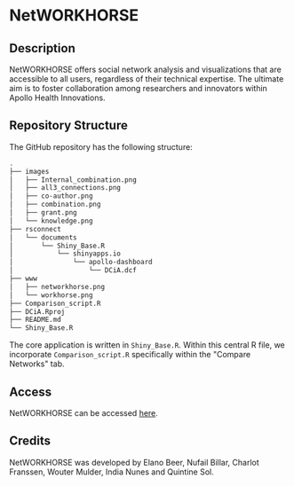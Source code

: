 # NetWORKHORSE

## Description

NetWORKHORSE offers social network analysis and visualizations that are accessible to all users, regardless of their technical expertise. The ultimate aim is to foster collaboration among researchers and innovators within Apollo Health Innovations.

## Repository Structure

The GitHub repository has the following structure: 

```bash
.
├── images
│   ├── Internal_combination.png
│   ├── all3_connections.png
│   ├── co-author.png
│   ├── combination.png
│   ├── grant.png
│   └── knowledge.png
├── rsconnect
│   └── documents
│       └── Shiny_Base.R
│           └── shinyapps.io
│               └── apollo-dashboard
│                   └── DCiA.dcf
├── www
│   ├── networkhorse.png
│   └── workhorse.png
├── Comparison_script.R
├── DCiA.Rproj
├── README.md
└── Shiny_Base.R
```

The core application is written in `Shiny_Base.R`. Within this central R file, we incorporate `Comparison_script.R` specifically within the "Compare Networks" tab.

## Access

NetWORKHORSE can be accessed [here](https://apollo-dashboard.shinyapps.io/DCiA/).


## Credits

NetWORKHORSE was developed by Elano Beer, Nufail Billar, Charlot Franssen, Wouter Mulder, India Nunes and Quintine Sol.
